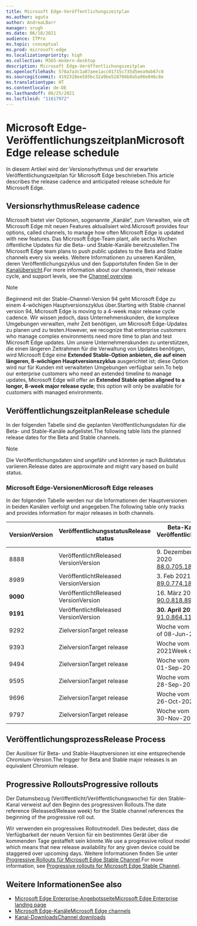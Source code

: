 ```yaml
---
title: Microsoft Edge-Veröffentlichungszeitplan
ms.author: aguta
author: AndreaLBarr
manager: srugh
ms.date: 06/18/2021
audience: ITPro
ms.topic: conceptual
ms.prod: microsoft-edge
ms.localizationpriority: high
ms.collection: M365-modern-desktop
description: Microsoft Edge-Veröffentlichungszeitplan
ms.openlocfilehash: 578a7a3c1a87aee1acc01715c735d5eea9ab67c0
ms.sourcegitcommit: 4192328ee585bc32a9be528766b8a5a98e046c8e
ms.translationtype: HT
ms.contentlocale: de-DE
ms.lasthandoff: 06/25/2021
ms.locfileid: "11617972"
---
```

# <a name="microsoft-edge-release-schedule"></a><span data-ttu-id="881c5-103">Microsoft Edge-Veröffentlichungszeitplan</span><span class="sxs-lookup"><span data-stu-id="881c5-103">Microsoft Edge release schedule</span></span>

<span data-ttu-id="881c5-104">In diesem Artikel wird der Versionsrhythmus und der erwartete Veröffentlichungszeitplan für Microsoft Edge beschrieben.</span><span class="sxs-lookup"><span data-stu-id="881c5-104">This article describes the release cadence and anticipated release schedule for Microsoft Edge.</span></span>

## <a name="release-cadence"></a><span data-ttu-id="881c5-105">Versionsrhythmus</span><span class="sxs-lookup"><span data-stu-id="881c5-105">Release cadence</span></span>

<span data-ttu-id="881c5-106">Microsoft bietet vier Optionen, sogenannte „Kanäle“, zum Verwalten, wie oft Microsoft Edge mit neuen Features aktualisiert wird.</span><span class="sxs-lookup"><span data-stu-id="881c5-106">Microsoft provides four options, called channels, to manage how often Microsoft Edge is updated with new features.</span></span> <span data-ttu-id="881c5-107">Das Microsoft Edge-Team plant, alle sechs Wochen öffentliche Updates für die Beta- und Stable-Kanäle bereitzustellen.</span><span class="sxs-lookup"><span data-stu-id="881c5-107">The Microsoft Edge team plans to push public updates to the Beta and Stable channels every six weeks.</span></span> <span data-ttu-id="881c5-108">Weitere Informationen zu unseren Kanälen, deren Veröffentlichungszyklus und den Supportstufen finden Sie in der [Kanalübersicht](./microsoft-edge-channels.md#channel-overview).</span><span class="sxs-lookup"><span data-stu-id="881c5-108">For more information about our channels, their release cycle, and support levels, see the [Channel overview](./microsoft-edge-channels.md#channel-overview).</span></span>

> [!NOTE]
> <span data-ttu-id="881c5-109">Beginnend mit der Stable-Channel-Version 94 geht Microsoft Edge zu einem 4-wöchigen Hauptversionszyklus über.</span><span class="sxs-lookup"><span data-stu-id="881c5-109">Starting with Stable channel version 94, Microsoft Edge is moving to a 4-week major release cycle cadence.</span></span> <span data-ttu-id="881c5-110">Wir wissen jedoch, dass Unternehmenskunden, die komplexe Umgebungen verwalten, mehr Zeit benötigen, um Microsoft Edge-Updates zu planen und zu testen.</span><span class="sxs-lookup"><span data-stu-id="881c5-110">However, we recognize that enterprise customers who manage complex environments need more time to plan and test Microsoft Edge updates.</span></span> <span data-ttu-id="881c5-111">Um unsere Unternehmenskunden zu unterstützen, die einen längeren Zeitrahmen für die Verwaltung von Updates benötigen, wird Microsoft Edge eine **Extended Stable-Option anbieten, die auf einen längeren, 8-wöchigen Hauptversionszyklus** ausgerichtet ist; diese Option wird nur für Kunden mit verwalteten Umgebungen verfügbar sein.</span><span class="sxs-lookup"><span data-stu-id="881c5-111">To help our enterprise customers who need an extended timeline to manage updates, Microsoft Edge will offer an **Extended Stable option aligned to a longer, 8-week major release cycle**; this option will only be available for customers with managed environments.</span></span>

## <a name="release-schedule"></a><span data-ttu-id="881c5-112">Veröffentlichungszeitplan</span><span class="sxs-lookup"><span data-stu-id="881c5-112">Release schedule</span></span>

<span data-ttu-id="881c5-113">In der folgenden Tabelle sind die geplanten Veröffentlichungsdaten für die Beta- und Stable-Kanäle aufgelistet.</span><span class="sxs-lookup"><span data-stu-id="881c5-113">The following table lists the planned release dates for the Beta and Stable channels.</span></span>

> [!NOTE]
> <span data-ttu-id="881c5-114">Die Veröffentlichungsdaten sind ungefähr und könnten je nach Buildstatus variieren.</span><span class="sxs-lookup"><span data-stu-id="881c5-114">Release dates are approximate and might vary based on build status.</span></span>

### <a name="microsoft-edge-releases"></a><span data-ttu-id="881c5-115">Microsoft Edge-Versionen</span><span class="sxs-lookup"><span data-stu-id="881c5-115">Microsoft Edge releases</span></span>

<span data-ttu-id="881c5-116">In der folgenden Tabelle werden nur die Informationen der Hauptversionen in beiden Kanälen verfolgt und angegeben.</span><span class="sxs-lookup"><span data-stu-id="881c5-116">The following table only tracks and provides information for major releases in both channels.</span></span>

| <span data-ttu-id="881c5-117">Version</span><span class="sxs-lookup"><span data-stu-id="881c5-117">Version</span></span> | <span data-ttu-id="881c5-118">Veröffentlichungsstatus</span><span class="sxs-lookup"><span data-stu-id="881c5-118">Release status</span></span> | <span data-ttu-id="881c5-119">Beta-Kanal</span><span class="sxs-lookup"><span data-stu-id="881c5-119">Beta Channel</span></span><br><span data-ttu-id="881c5-120">Veröffentlichungswoche</span><span class="sxs-lookup"><span data-stu-id="881c5-120">Release week</span></span> | <span data-ttu-id="881c5-121">Stable-Kanal</span><span class="sxs-lookup"><span data-stu-id="881c5-121">Stable Channel</span></span><br><span data-ttu-id="881c5-122">Veröffentlichungswoche</span><span class="sxs-lookup"><span data-stu-id="881c5-122">Release week</span></span> |
|---------|-----|------|--------|
| <span data-ttu-id="881c5-123">88</span><span class="sxs-lookup"><span data-stu-id="881c5-123">88</span></span> | <span data-ttu-id="881c5-124">Veröffentlicht</span><span class="sxs-lookup"><span data-stu-id="881c5-124">Released</span></span><br><span data-ttu-id="881c5-125">Version</span><span class="sxs-lookup"><span data-stu-id="881c5-125">Version</span></span> | <span data-ttu-id="881c5-126">9. Dezember 2020</span><span class="sxs-lookup"><span data-stu-id="881c5-126">09-Dec-2020</span></span><br>[<span data-ttu-id="881c5-127">88.0.705.18</span><span class="sxs-lookup"><span data-stu-id="881c5-127">88.0.705.18</span></span>](/microsoft-edge-relnote-archive-beta-channel.md#version-88070518-december-9) | <span data-ttu-id="881c5-128">21. Januar 2021</span><span class="sxs-lookup"><span data-stu-id="881c5-128">21-Jan-2021</span></span><br>[<span data-ttu-id="881c5-129">88.0.705.50</span><span class="sxs-lookup"><span data-stu-id="881c5-129">88.0.705.50</span></span>](/microsoft-edge-relnote-archive-stable-channel.md#version-88070550-january-21)|
| <span data-ttu-id="881c5-130">89</span><span class="sxs-lookup"><span data-stu-id="881c5-130">89</span></span> | <span data-ttu-id="881c5-131">Veröffentlicht</span><span class="sxs-lookup"><span data-stu-id="881c5-131">Released</span></span><br><span data-ttu-id="881c5-132">Version</span><span class="sxs-lookup"><span data-stu-id="881c5-132">Version</span></span> | <span data-ttu-id="881c5-133">3. Feb 2021</span><span class="sxs-lookup"><span data-stu-id="881c5-133">03-Feb-2021</span></span><br>[<span data-ttu-id="881c5-134">89.0.774.18</span><span class="sxs-lookup"><span data-stu-id="881c5-134">89.0.774.18</span></span>](/microsoft-edge-relnote-beta-channel.md#version-89077423-february-8) | <span data-ttu-id="881c5-135">4. März 2021</span><span class="sxs-lookup"><span data-stu-id="881c5-135">04-Mar-2021</span></span><br>[<span data-ttu-id="881c5-136">89.0.774.45</span><span class="sxs-lookup"><span data-stu-id="881c5-136">89.0.774.45</span></span>](/microsoft-edge-relnote-stable-channel.md#version-89077445-march-4) |
| **<span data-ttu-id="881c5-137">90</span><span class="sxs-lookup"><span data-stu-id="881c5-137">90</span></span>** | <span data-ttu-id="881c5-138">Veröffentlicht</span><span class="sxs-lookup"><span data-stu-id="881c5-138">Released</span></span><br><span data-ttu-id="881c5-139">Version</span><span class="sxs-lookup"><span data-stu-id="881c5-139">Version</span></span> | <span data-ttu-id="881c5-140">16. März 2021</span><span class="sxs-lookup"><span data-stu-id="881c5-140">16-Mar-2021</span></span><br>[<span data-ttu-id="881c5-141">90.0.818.8</span><span class="sxs-lookup"><span data-stu-id="881c5-141">90.0.818.8</span></span>](/microsoft-edge-relnote-beta-channel.md#version-9008188-march-16) | **<span data-ttu-id="881c5-142">15. April 2021</span><span class="sxs-lookup"><span data-stu-id="881c5-142">15-Apr-2021</span></span>**<BR>**[<span data-ttu-id="881c5-143">90.0.818.39</span><span class="sxs-lookup"><span data-stu-id="881c5-143">90.0.818.39</span></span>](/microsoft-edge-relnote-stable-channel#version-90081839-april-15)** |
| **<span data-ttu-id="881c5-144">91</span><span class="sxs-lookup"><span data-stu-id="881c5-144">91</span></span>** | <span data-ttu-id="881c5-145">Veröffentlicht</span><span class="sxs-lookup"><span data-stu-id="881c5-145">Released</span></span><br><span data-ttu-id="881c5-146">Version</span><span class="sxs-lookup"><span data-stu-id="881c5-146">Version</span></span> | **<span data-ttu-id="881c5-147">30. April 2021</span><span class="sxs-lookup"><span data-stu-id="881c5-147">30-Apr-2021</span></span>**<br>[<span data-ttu-id="881c5-148">91.0.864.11</span><span class="sxs-lookup"><span data-stu-id="881c5-148">91.0.864.11</span></span>](/microsoft-edge-relnote-beta-channel.md#version-91086411-april-30) | **<span data-ttu-id="881c5-149">27. Mai 2021</span><span class="sxs-lookup"><span data-stu-id="881c5-149">27-May-2021</span></span>**<BR>**[<span data-ttu-id="881c5-150">91.0.864.37</span><span class="sxs-lookup"><span data-stu-id="881c5-150">91.0.864.37</span></span>](/microsoft-edge-relnote-stable-channel#version-91086437-may-27)** |
| <span data-ttu-id="881c5-151">92</span><span class="sxs-lookup"><span data-stu-id="881c5-151">92</span></span> | <span data-ttu-id="881c5-152">Zielversion</span><span class="sxs-lookup"><span data-stu-id="881c5-152">Target release</span></span> | <span data-ttu-id="881c5-153">Woche vom 08. Juni 2021</span><span class="sxs-lookup"><span data-stu-id="881c5-153">Week of 08-Jun-2021</span></span> | <span data-ttu-id="881c5-154">Woche vom 22. Juli 2021</span><span class="sxs-lookup"><span data-stu-id="881c5-154">Week of 22-Jul-2021</span></span> |
| <span data-ttu-id="881c5-155">93</span><span class="sxs-lookup"><span data-stu-id="881c5-155">93</span></span> | <span data-ttu-id="881c5-156">Zielversion</span><span class="sxs-lookup"><span data-stu-id="881c5-156">Target release</span></span> | <span data-ttu-id="881c5-157">Woche vom 03. August 2021</span><span class="sxs-lookup"><span data-stu-id="881c5-157">Week of 03-Aug-2021</span></span> | <span data-ttu-id="881c5-158">Woche vom 02. September 2021</span><span class="sxs-lookup"><span data-stu-id="881c5-158">Week of 02-Sep-2021</span></span> |
| <span data-ttu-id="881c5-159">94</span><span class="sxs-lookup"><span data-stu-id="881c5-159">94</span></span> | <span data-ttu-id="881c5-160">Zielversion</span><span class="sxs-lookup"><span data-stu-id="881c5-160">Target release</span></span> | <span data-ttu-id="881c5-161">Woche vom 01.09.2021</span><span class="sxs-lookup"><span data-stu-id="881c5-161">Week of 01-Sep-2021</span></span> | <span data-ttu-id="881c5-162">Woche vom 23.09.2021</span><span class="sxs-lookup"><span data-stu-id="881c5-162">Week of 23-Sep-2021</span></span> |
| <span data-ttu-id="881c5-163">95</span><span class="sxs-lookup"><span data-stu-id="881c5-163">95</span></span> | <span data-ttu-id="881c5-164">Zielversion</span><span class="sxs-lookup"><span data-stu-id="881c5-164">Target release</span></span> | <span data-ttu-id="881c5-165">Woche vom 28.09.2021</span><span class="sxs-lookup"><span data-stu-id="881c5-165">Week of 28-Sep-2021</span></span> | <span data-ttu-id="881c5-166">Woche vom 21.10.2021</span><span class="sxs-lookup"><span data-stu-id="881c5-166">Week of 21-Oct-2021</span></span> |
| <span data-ttu-id="881c5-167">96</span><span class="sxs-lookup"><span data-stu-id="881c5-167">96</span></span> | <span data-ttu-id="881c5-168">Zielversion</span><span class="sxs-lookup"><span data-stu-id="881c5-168">Target release</span></span> | <span data-ttu-id="881c5-169">Woche vom 26.10.2021</span><span class="sxs-lookup"><span data-stu-id="881c5-169">Week of 26-Oct-2021</span></span> | <span data-ttu-id="881c5-170">Woche vom 18.11.2021</span><span class="sxs-lookup"><span data-stu-id="881c5-170">Week of 18-Nov-2021</span></span> |
| <span data-ttu-id="881c5-171">97</span><span class="sxs-lookup"><span data-stu-id="881c5-171">97</span></span> | <span data-ttu-id="881c5-172">Zielversion</span><span class="sxs-lookup"><span data-stu-id="881c5-172">Target release</span></span> | <span data-ttu-id="881c5-173">Woche vom 30.11.2021</span><span class="sxs-lookup"><span data-stu-id="881c5-173">Week of 30-Nov-2021</span></span> | <span data-ttu-id="881c5-174">Woche vom 06.01.2022</span><span class="sxs-lookup"><span data-stu-id="881c5-174">Week of 06-Jan-2022</span></span> |

## <a name="release-process"></a><span data-ttu-id="881c5-175">Veröffentlichungsprozess</span><span class="sxs-lookup"><span data-stu-id="881c5-175">Release Process</span></span>

<span data-ttu-id="881c5-176">Der Auslöser für Beta- und Stable-Hauptversionen ist eine entsprechende Chromium-Version.</span><span class="sxs-lookup"><span data-stu-id="881c5-176">The trigger for Beta and Stable major releases is an equivalent Chromium release.</span></span>

## <a name="progressive-rollouts"></a><span data-ttu-id="881c5-177">Progressive Rollouts</span><span class="sxs-lookup"><span data-stu-id="881c5-177">Progressive rollouts</span></span>

<span data-ttu-id="881c5-178">Der Datumsbezug (Veröffentlicht/Veröffentlichungswoche) für den Stable-Kanal verweist auf den Beginn des progressiven Rollouts.</span><span class="sxs-lookup"><span data-stu-id="881c5-178">The date reference (Released/Release week) for the Stable channel references the beginning of the progressive roll out.</span></span>

<span data-ttu-id="881c5-179">Wir verwenden ein progressives Rolloutmodell. Dies bedeutet, dass die Verfügbarkeit der neuen Version für ein bestimmtes Gerät über die kommenden Tage gestaffelt sein könnte.</span><span class="sxs-lookup"><span data-stu-id="881c5-179">We use a progressive rollout model which means that new release availability for any given device could be staggered over upcoming days.</span></span> <span data-ttu-id="881c5-180">Weitere Informationen finden Sie unter [Progressive Rollouts für Microsoft Edge Stable Channel](/deployedge/microsoft-edge-update-progressive-rollout).</span><span class="sxs-lookup"><span data-stu-id="881c5-180">For more information, see [Progressive rollouts for Microsoft Edge Stable Channel](/deployedge/microsoft-edge-update-progressive-rollout).</span></span>

## <a name="see-also"></a><span data-ttu-id="881c5-181">Weitere Informationen</span><span class="sxs-lookup"><span data-stu-id="881c5-181">See also</span></span>

- [<span data-ttu-id="881c5-182">Microsoft Edge Enterprise-Angebotsseite</span><span class="sxs-lookup"><span data-stu-id="881c5-182">Microsoft Edge Enterprise landing page</span></span>](https://aka.ms/EdgeEnterprise)
- [<span data-ttu-id="881c5-183">Microsoft Edge-Kanäle</span><span class="sxs-lookup"><span data-stu-id="881c5-183">Microsoft Edge channels</span></span>](/deployedge/microsoft-edge-channels)
- [<span data-ttu-id="881c5-184">Kanal-Downloads</span><span class="sxs-lookup"><span data-stu-id="881c5-184">Channel downloads</span></span>](https://www.microsoft.com/edge/business/download)
